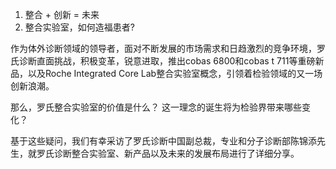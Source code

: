 1. 整合 + 创新 = 未来
2. 整合实验室，如何造福患者?

作为体外诊断领域的领导者，面对不断发展的市场需求和日趋激烈的竞争环境，罗氏诊断直面挑战，积极变革，锐意进取，推出cobas 6800和cobas t 711等重磅新品，以及Roche Integrated Core Lab整合实验室概念，引领着检验领域的又一场创新浪潮。

那么，罗氏整合实验室的价值是什么？
这一理念的诞生将为检验界带来哪些变化？

基于这些疑问，我们有幸采访了罗氏诊断中国副总裁，专业和分子诊断部陈锦添先生，就罗氏诊断整合实验室、新产品以及未来的发展布局进行了详细分享。

